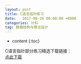 ```yaml
---
layout: post
title: C语言指针练习
date:   2017-08-26 00:00:00 +0800
categories: 计科
tag: 数据结构与算法设计
---
```


* content
{:toc}


C语言指针部分练习精选下载链接：  
[点此下载](https://github.com/Katherine001/markdowm-photo/raw/master/%E6%8C%87%20%20%E9%92%88%20%20%E7%BB%83%E4%B9%A0%E9%A2%98.docx)